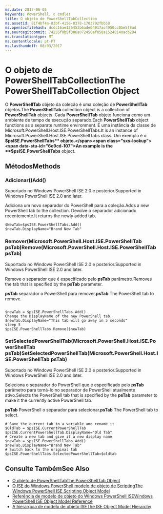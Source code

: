 ```yaml
---
ms.date: 2017-06-05
keywords: PowerShell, o cmdlet
title: O objeto de PowerShellTabCollection
ms.assetid: 81f4bf4a-83bf-415e-8378-1703792fbb58
ms.openlocfilehash: dcdc16ae126453b6ade64917ac4950cc05e5f8ad
ms.sourcegitcommit: 74255f0b5f386a072458af058a15240140acb294
ms.translationtype: MT
ms.contentlocale: pt-PT
ms.lasthandoff: 08/03/2017
---
```

# <a name="the-powershelltabcollection-object"></a><span data-ttu-id="6e9cd-103">O objeto de PowerShellTabCollection</span><span class="sxs-lookup"><span data-stu-id="6e9cd-103">The PowerShellTabCollection Object</span></span>
  <span data-ttu-id="6e9cd-104">O **PowerShellTab** objeto da coleção é uma coleção de **PowerShellTab** objetos.</span><span class="sxs-lookup"><span data-stu-id="6e9cd-104">The **PowerShellTab** collection object is a collection of **PowerShellTab** objects.</span></span> <span data-ttu-id="6e9cd-105">Cada **PowerShellTab** objeto funciona como um ambiente de tempo de execução separado.</span><span class="sxs-lookup"><span data-stu-id="6e9cd-105">Each **PowerShellTab** object functions as a separate runtime environment.</span></span> <span data-ttu-id="6e9cd-106">É uma instância da classe de Microsoft.PowerShell.Host.ISE.PowerShellTabs.</span><span class="sxs-lookup"><span data-stu-id="6e9cd-106">It is an instance of Microsoft.PowerShell.Host.ISE.PowerShellTabs class.</span></span> <span data-ttu-id="6e9cd-107">Um exemplo é o **$psISE.PowerShellTabs** objeto.</span><span class="sxs-lookup"><span data-stu-id="6e9cd-107">An example is the **$psISE.PowerShellTabs** object.</span></span>

## <a name="methods"></a><span data-ttu-id="6e9cd-108">Métodos</span><span class="sxs-lookup"><span data-stu-id="6e9cd-108">Methods</span></span>

### <a name="add"></a><span data-ttu-id="6e9cd-109">Adicionar\(\)</span><span class="sxs-lookup"><span data-stu-id="6e9cd-109">Add\(\)</span></span>
  <span data-ttu-id="6e9cd-110">Suportado no Windows PowerShell ISE 2.0 e posterior.</span><span class="sxs-lookup"><span data-stu-id="6e9cd-110">Supported in Windows PowerShell ISE 2.0 and later.</span></span> 

 <span data-ttu-id="6e9cd-111">Adiciona um novo separador do PowerShell para a coleção.</span><span class="sxs-lookup"><span data-stu-id="6e9cd-111">Adds a new PowerShell tab to the collection.</span></span> <span data-ttu-id="6e9cd-112">Devolve o separador adicionado recentemente.</span><span class="sxs-lookup"><span data-stu-id="6e9cd-112">It returns the newly added tab.</span></span>

```
$NewTab=$psISE.PowerShellTabs.Add()
$newTab.DisplayName="Brand New Tab"
```

### <a name="removemicrosoftpowershellhostisepowershelltab-pstab"></a><span data-ttu-id="6e9cd-113">Remover\(Microsoft.PowerShell.Host.ISE.PowerShellTab psTab\)</span><span class="sxs-lookup"><span data-stu-id="6e9cd-113">Remove\(Microsoft.PowerShell.Host.ISE.PowerShellTab psTab\)</span></span>
  <span data-ttu-id="6e9cd-114">Suportado no Windows PowerShell ISE 2.0 e posterior.</span><span class="sxs-lookup"><span data-stu-id="6e9cd-114">Supported in Windows PowerShell ISE 2.0 and later.</span></span> 

 <span data-ttu-id="6e9cd-115">Remove o separador que é especificado pelo **psTab** parâmetro.</span><span class="sxs-lookup"><span data-stu-id="6e9cd-115">Removes the tab that is specified by the **psTab** parameter.</span></span>

 <span data-ttu-id="6e9cd-116">**psTab** separador o PowerShell para remover.</span><span class="sxs-lookup"><span data-stu-id="6e9cd-116">**psTab** The PowerShell tab to remove.</span></span>

```

$newTab = $psISE.PowerShellTabs.Add()
Change the DisplayName of the new PowerShell tab. 
$newTab.DisplayName="This tab will go away in 5 seconds" 
sleep 5 
$psISE.PowerShellTabs.Remove($newTab)
```

### <a name="setselectedpowershelltabmicrosoftpowershellhostisepowershelltab-pstab"></a><span data-ttu-id="6e9cd-117">SetSelectedPowerShellTab\(Microsoft.PowerShell.Host.ISE.PowerShellTab psTab\)</span><span class="sxs-lookup"><span data-stu-id="6e9cd-117">SetSelectedPowerShellTab\(Microsoft.PowerShell.Host.ISE.PowerShellTab psTab\)</span></span>
  <span data-ttu-id="6e9cd-118">Suportado no Windows PowerShell ISE 2.0 e posterior.</span><span class="sxs-lookup"><span data-stu-id="6e9cd-118">Supported in Windows PowerShell ISE 2.0 and later.</span></span> 

 <span data-ttu-id="6e9cd-119">Seleciona o separador do PowerShell que é especificado pelo **psTab** parâmetro para torná-lo no separador de PowerShell atualmente ativo.</span><span class="sxs-lookup"><span data-stu-id="6e9cd-119">Selects the PowerShell tab that is specified by the **psTab** parameter to make it the currently active PowerShell tab.</span></span>

 <span data-ttu-id="6e9cd-120">**psTab** PowerShell o separador para selecionar.</span><span class="sxs-lookup"><span data-stu-id="6e9cd-120">**psTab** The PowerShell tab to select.</span></span>

```
# Save the current tab in a variable and rename it
$OldTab = $psISE.CurrentPowerShellTab
$psISE.CurrentPowerShellTab.DisplayName="Old Tab"
# Create a new tab and give it a new display name
$newTab = $psISE.PowerShellTabs.Add()
$newTab.DisplayName="Brand New Tab" 
# Switch back to the original tab
$psISE.PowerShellTabs.SelectedPowerShellTab=$oldtab
```

## <a name="see-also"></a><span data-ttu-id="6e9cd-121">Consulte Também</span><span class="sxs-lookup"><span data-stu-id="6e9cd-121">See Also</span></span>
- [<span data-ttu-id="6e9cd-122">O objeto de PowerShellTab</span><span class="sxs-lookup"><span data-stu-id="6e9cd-122">The PowerShellTab Object</span></span>](The-PowerShellTab-Object.md) 
- [<span data-ttu-id="6e9cd-123">O ISE do Windows PowerShell modelo de objeto de Scripting</span><span class="sxs-lookup"><span data-stu-id="6e9cd-123">The Windows PowerShell ISE Scripting Object Model</span></span>](../ise/The-Windows-PowerShell-ISE-Scripting-Object-Model.md) 
- [<span data-ttu-id="6e9cd-124">Referência de modelo de objeto do Windows PowerShell ISE</span><span class="sxs-lookup"><span data-stu-id="6e9cd-124">Windows PowerShell ISE Object Model Reference</span></span>](../ise/Windows-PowerShell-ISE-Object-Model-Reference.md) 
- [<span data-ttu-id="6e9cd-125">A hierarquia de modelo de objeto ISE</span><span class="sxs-lookup"><span data-stu-id="6e9cd-125">The ISE Object Model Hierarchy</span></span>](../ise/The-ISE-Object-Model-Hierarchy.md)

  
